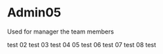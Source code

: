 # Admin05
Used for manager the team members

test 02
test 03
test 04
05 test
06 test
07 test
08 test
















